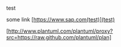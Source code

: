 test

some link [https://www.sap.com(test)](test)

[http://www.plantuml.com/plantuml/proxy?src=https://raw.github.com/plantuml/plan]
